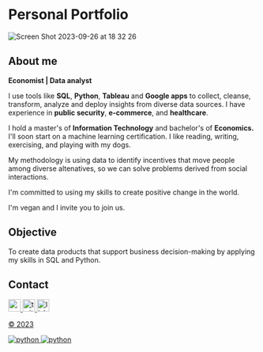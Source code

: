 # Personal Portfolio
![Screen Shot 2023-09-26 at 18 32 26](https://github.com/SqlAlchemist/My-portfolio/assets/32658260/17ac5f6a-ba85-4d5d-b22d-15f3e1fa3784)

## About me

**Economist | Data analyst**

I use tools like **SQL**, **Python**, **Tableau** and **Google apps** to collect, cleanse, transform, analyze and deploy insights from diverse data sources. I have experience in **public security**, **e-commerce**, and **healthcare**.

I hold a master's of **Information Technology** and bachelor's of **Economics.** I'll soon start on a machine learning certification. I like reading, writing, exercising, and playing with my dogs.

My methodology is using data to identify incentives that move people among diverse 
altenatives, so we can solve problems derived from social interactions.

I'm committed to using my skills to create positive change in the world.

I'm vegan and I invite you to join us.

## Objective

To create data products that support business decision-making by applying my skills in SQL and Python.

## Contact

<a href="https://www.linkedin.com/in/j3sus-lmonroy" target="_blank" rel="noreferrer"> <img src="https://icongr.am/material/card-account-details.svg?size=16&color=636363" alt="resume" width="25" height="25"/>
<a href="https://www.twitter.com/sqlalchemist" target="_blank" rel="noreferrer"> <img src="https://icongr.am/devicon/twitter-original.svg?size=16&color=636363" alt="twitter" width="25" height="25"/>
<a href="https://www.linkedin.com/in/j3sus-lmonroy" target="_blank" rel="noreferrer"> <img src="https://icongr.am/devicon/linkedin-original.svg?size=16&color=636363" alt="linkedin" width="25" height="25"/>

©️ 2023

![python](https://img.shields.io/badge/Top_language:-Python-blue?logo=github)
![python](https://img.shields.io/badge/Top_language:-SQL-yellow?logo=github)
